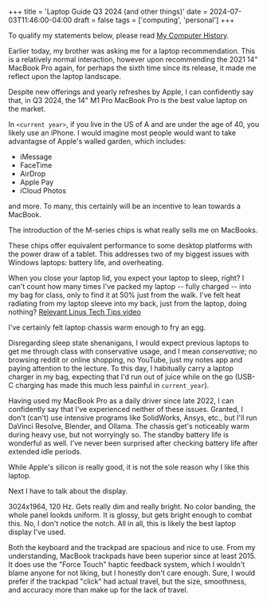 +++
title = 'Laptop Guide Q3 2024 (and other things)'
date = 2024-07-03T11:46:00-04:00
draft = false
tags = ['computing', 'personal']
+++

To qualify my statements below, please read [My Computer History](/posts/my-computer-history.md/).

Earlier today, my brother was asking me for a laptop recommendation. This is a relatively normal interaction, however upon recommending the 2021 14" MacBook Pro again, for perhaps the sixth time since its release, it made me reflect upon the laptop landscape.

Despite new offerings and yearly refreshes by Apple, I can confidently say that, in Q3 2024, the 14" M1 Pro MacBook Pro is the best value laptop on the market.

In `<current year>`, if you live in the US of A and are under the age of 40, you likely use an iPhone. I would imagine most people would want to take advantagse of Apple's walled garden, which includes:

- iMessage
- FaceTime
- AirDrop
- Apple Pay
- iCloud Photos

and more. To many, this certainly will be an incentive to lean towards a MacBook.

The introduction of the M-series chips is what really sells me on MacBooks. 

These chips offer equivalent performance to some desktop platforms with the power draw of a tablet. This addresses two of my biggest issues with Windows laptops: battery life, and overheating.

When you close your laptop lid, you expect your laptop to sleep, right? I can't count how many times I've packed my laptop -- fully charged -- into my bag for class, only to find it at 50% just from the walk. I've felt heat radiating from my laptop sleeve into my back, just from the laptop, doing nothing?
[Relevant Linus Tech Tips video](https://youtu.be/OHKKcd3sx2c)

I've certainly felt laptop chassis warm enough to fry an egg.

Disregarding sleep state shenanigans, I would expect previous laptops to get me through class with conservative usage, and I mean *conservative*; no browsing reddit or online shopping, no YouTube, just my notes app and paying attention to the lecture. To this day, I habitually carry a laptop charger in my bag, expecting that I'd run out of juice while on the go (USB-C charging has made this much less painful in `current_year`).

Having used my MacBook Pro as a daily driver since late 2022, I can confidently say that I've experienced neither of these issues. Granted, I don't (can't) use intensive programs like SolidWorks, Ansys, etc., but I'll run DaVinci Resolve, Blender, and Ollama. The chassis get's noticeably warm during heavy use, but not worryingly so. The standby battery life is wonderful as well. I've never been surprised after checking battery life after extended idle periods.

While Apple's silicon *is* really good, it is not the sole reason why I like this laptop.

Next I have to talk about the display. 

3024x1964, 120 Hz. Gets really dim and really bright. No color banding, the whole panel lookds uniform. 
It is glossy, but gets bright enough to combat this. No, I don't notice the notch. All in all, this is likely the best laptop display I've used.

Both the keyboard and the trackpad are spacious and nice to use.
From my understanding, MacBook trackpads have been superior since at least 2015.
It does use the "Force Touch" haptic feedback system, which I wouldn't blame anyone for not liking, but I honestly don't care enough. 
Sure, I would prefer if the trackpad "click" had actual travel, but the size, smoothness, and accuracy more than make up for the lack of travel.